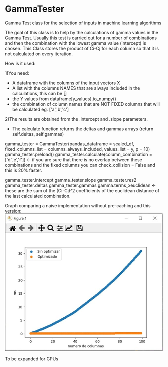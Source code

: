 # GammaTester
Gamma Test class for the selection of inputs in machine learning algorithms

The goal of this class is to help by the calculations of gamma values in the Gamma Test.
Usually this test is carried out for a number of combinations and then the combination with the lowest gamma value (intercept) is chosen.
This Class stores the product of Ci-Cj for each column so that it is not calculated on every iteration.

How is it used:

1)You need:
- A dataframe with the columns of the input vectors X
- A list with the columns NAMES that are always included in the calculations, this can be []
- the Y values from dataframe[y_values].to_numpy()
- the combination of column names that are NOT FIXED columns that will be calculated eg. ['a','b','c']

2)The results are obtained from the .intercept and .slope parameters.
- The calculate function returns the deltas and gammas arrays (return self.deltas, self.gammas)

gamma_tester = GammaTester(pandas_dataframe = scaled_df,
                             fixed_columns_list = columns_always_included,
                             values_list = y,
                             p = 10)
gamma_tester.preload()
gamma_tester.calculate(column_combination = ['d','e','f']) <- if you are sure that there is no overlap between these combinations and the fixed columns you can check_collision = False and this is 20% faster.

gamma_tester.intercept
gamma_tester.slope
gamma_tester.res2
gamma_tester.deltas
gamma_tester.gammas
gamma.terms_xeuclidean <- these are the sum of the (Ci-Cj)^2 coefficients of the euclidean distance of the last calculated combination.

Graph comparing a naive implementation without pre-caching and this version:
![Naive vs half-optimized implementation](https://github.com/simancas-es/GammaTester/blob/main/naive_vs_optimized.jpg)


To be expanded for GPUs
